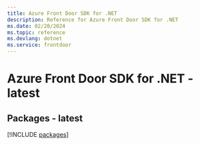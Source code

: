 ```yaml
---
title: Azure Front Door SDK for .NET
description: Reference for Azure Front Door SDK for .NET
ms.date: 02/20/2024
ms.topic: reference
ms.devlang: dotnet
ms.service: frontdoor
---
```

# Azure Front Door SDK for .NET - latest
## Packages - latest
[!INCLUDE [packages](front-door-index.md)]